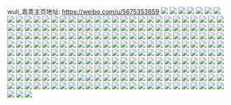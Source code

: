 wuli_乖乖主页地址: https://weibo.com/u/5675353859 
![](https://wx4.sinaimg.cn/mw2000/006c5cNtly1h9jg51zi2zj31o02801ky.jpg) 
![](https://wx4.sinaimg.cn/mw2000/006c5cNtly1h9jg50x7hcj322g2ra1ky.jpg) 
![](https://wx4.sinaimg.cn/mw2000/006c5cNtly1h9jg52qi06j31t91t9qt6.jpg) 
![](https://wx4.sinaimg.cn/mw2000/006c5cNtly1h9jg5bvn6zj30r30nm0xx.jpg) 
![](https://wx4.sinaimg.cn/mw2000/006c5cNtly1h9jg53jy6mj32bp2gmx6p.jpg) 
![](https://wx4.sinaimg.cn/mw2000/006c5cNtly1h9jg55uv8fj32c03401kz.jpg) 
![](https://wx4.sinaimg.cn/mw2000/006c5cNtly1h9jg51zbkpj30u00u07d8.jpg) 
![](https://wx4.sinaimg.cn/mw2000/006c5cNtly1h9jg54he03j32c02c07wi.jpg) 
![](https://wx4.sinaimg.cn/mw2000/006c5cNtly1h9jg59jmlfj32c0340b29.jpg) 
![](https://wx4.sinaimg.cn/mw2000/006c5cNtly1h9jg5axa2yj32c0340qv6.jpg) 
![](https://wx4.sinaimg.cn/mw2000/006c5cNtly1h9jg58oc25j33402c0hdu.jpg) 
![](https://wx4.sinaimg.cn/mw2000/006c5cNtly1h9jg5721dzj33402c0npd.jpg) 
![](https://wx4.sinaimg.cn/mw2000/006c5cNtly1h9erihv6nsj32c02c07wi.jpg) 
![](https://wx4.sinaimg.cn/mw2000/006c5cNtly1h9erieocsej32c02c04qr.jpg) 
![](https://wx4.sinaimg.cn/mw2000/006c5cNtly1h9eribpskcj30u00u0tig.jpg) 
![](https://wx4.sinaimg.cn/mw2000/006c5cNtly1h9erikhgsfj30wi0wiwm5.jpg) 
![](https://wx4.sinaimg.cn/mw2000/006c5cNtly1h9erijtndvj31x42k5hdt.jpg) 
![](https://wx4.sinaimg.cn/mw2000/006c5cNtly1h9erifuuraj32c02c01kx.jpg) 
![](https://wx4.sinaimg.cn/mw2000/006c5cNtly1h8vqhg1hyrj30u01hcwsp.jpg) 
![](https://wx4.sinaimg.cn/mw2000/006c5cNtly1h8vqgo8ttfj32c03404qp.jpg) 
![](https://wx4.sinaimg.cn/mw2000/006c5cNtly1h8vqhf3c1rj31ys2me7wi.jpg) 
![](https://wx4.sinaimg.cn/mw2000/006c5cNtly1h8vqgosir9j30fd0hrjsn.jpg) 
![](https://wx4.sinaimg.cn/mw2000/006c5cNtly1h8vqgmqcdgj32c03407wh.jpg) 
![](https://wx4.sinaimg.cn/mw2000/006c5cNtly1h8vqgl9sa1j30np0nfq4f.jpg) 
![](https://wx4.sinaimg.cn/mw2000/006c5cNtly1h8vqgytub0j30wi1yc7wh.jpg) 
![](https://wx4.sinaimg.cn/mw2000/006c5cNtly1h8vqh3hksvj320n20nkjm.jpg) 
![](https://wx4.sinaimg.cn/mw2000/006c5cNtly1h8vqh84ornj32c02c0b2c.jpg) 
![](https://wx4.sinaimg.cn/mw2000/006c5cNtly1h8vqgq4a2aj31tw1twe81.jpg) 
![](https://wx4.sinaimg.cn/mw2000/006c5cNtly1h8vqgsinuuj32c02c0u0y.jpg) 
![](https://wx4.sinaimg.cn/mw2000/006c5cNtly1h8vqh13ihjj32c02c0x6p.jpg) 
![](https://wx4.sinaimg.cn/mw2000/006c5cNtly1h860mm46ljj325r25rb2b.jpg) 
![](https://wx4.sinaimg.cn/mw2000/006c5cNtly1h860ml7pn3j320n20nkjm.jpg) 
![](https://wx4.sinaimg.cn/mw2000/006c5cNtly1h7uh0exp88j325o25oqv5.jpg) 
![](https://wx4.sinaimg.cn/mw2000/006c5cNtly1h7uh0ecxyqj32c02c0u0x.jpg) 
![](https://wx4.sinaimg.cn/mw2000/006c5cNtly1h7uh0fjj3xj32c027cx6p.jpg) 
![](https://wx4.sinaimg.cn/mw2000/006c5cNtly1h7uh0i3bpkj32c02c0u0x.jpg) 
![](https://wx4.sinaimg.cn/mw2000/006c5cNtly1h7uh0gbyqfj325m1m8u0x.jpg) 
![](https://wx4.sinaimg.cn/mw2000/006c5cNtly1h7uh0h3h1jj32c02c0hdu.jpg) 
![](https://wx4.sinaimg.cn/mw2000/006c5cNtly1h7uaf5bqtoj32c02c0npe.jpg) 
![](https://wx4.sinaimg.cn/mw2000/006c5cNtly1h7uaf69feaj32c02c0kjm.jpg) 
![](https://wx4.sinaimg.cn/mw2000/006c5cNtly1h7uaf79hdpj32c02c0b2a.jpg) 
![](https://wx4.sinaimg.cn/mw2000/006c5cNtly1h7uagd18chj32c02c04qq.jpg) 
![](https://wx4.sinaimg.cn/mw2000/006c5cNtly1h7uaf1lg26j32c02c0b2b.jpg) 
![](https://wx4.sinaimg.cn/mw2000/006c5cNtly1h7uago8oy1j32c02c0qv5.jpg) 
![](https://wx4.sinaimg.cn/mw2000/006c5cNtly1h7uaf2xmfaj30u01hcaph.jpg) 
![](https://wx4.sinaimg.cn/mw2000/006c5cNtly1h7uaf2imvjj32c02c04qq.jpg) 
![](https://wx4.sinaimg.cn/mw2000/006c5cNtly1h7uaf821yoj32c02c04qr.jpg) 
![](https://wx4.sinaimg.cn/mw2000/006c5cNtly1h7uagb5vuyj323s23shdt.jpg) 
![](https://wx4.sinaimg.cn/mw2000/006c5cNtly1h7uagbo7elj32c027cx6p.jpg) 
![](https://wx4.sinaimg.cn/mw2000/006c5cNtly1h7uagc7jsoj325o25oqv5.jpg) 
![](https://wx4.sinaimg.cn/mw2000/006c5cNtly1h7uagoz2mgj32c02c0u0x.jpg) 
![](https://wx4.sinaimg.cn/mw2000/006c5cNtly1h7pi1i096ij32c0341qv6.jpg) 
![](https://wx4.sinaimg.cn/mw2000/006c5cNtly1h7pi14iqvcj320k2orx6p.jpg) 
![](https://wx4.sinaimg.cn/mw2000/006c5cNtly1h7pgix98nij30tu13u147.jpg) 
![](https://wx4.sinaimg.cn/mw2000/006c5cNtly1h7pgixjc8zj30tu13utis.jpg) 
![](https://wx4.sinaimg.cn/mw2000/006c5cNtly1h78xodw942j30rs13dk8a.jpg) 
![](https://wx4.sinaimg.cn/mw2000/006c5cNtly1h78xod7wc3j32io1f0kjl.jpg) 
![](https://wx4.sinaimg.cn/mw2000/006c5cNtly1h78xoem5r4j30u10u1akf.jpg) 
![](https://wx4.sinaimg.cn/mw2000/006c5cNtly1h78xoe8wwoj30u00u0q3z.jpg) 
![](https://wx4.sinaimg.cn/mw2000/006c5cNtly1h78xodgdt1j30rr0rr779.jpg) 
![](https://wx4.sinaimg.cn/mw2000/006c5cNtly1h78xofkqbyj30rs1i21kx.jpg) 
![](https://wx4.sinaimg.cn/mw2000/006c5cNtly1h78xog7enjj33402c0npd.jpg) 
![](https://wx4.sinaimg.cn/mw2000/006c5cNtly1h78xokx1xuj31uz1uzb29.jpg) 
![](https://wx4.sinaimg.cn/mw2000/006c5cNtly1h78xocfh7sj31t00u07ax.jpg) 
![](https://wx4.sinaimg.cn/mw2000/006c5cNtly1h78xoez5wej30q50q5q3r.jpg) 
![](https://wx4.sinaimg.cn/mw2000/006c5cNtly1h78xojpsfqj30yi0yi3z5.jpg) 
![](https://wx4.sinaimg.cn/mw2000/006c5cNtly1h78xokaln2j32c02c01kx.jpg) 
![](https://wx4.sinaimg.cn/mw2000/006c5cNtly1h78xodmyhqj31hc0u0dt7.jpg) 
![](https://wx4.sinaimg.cn/mw2000/006c5cNtly1h78xocsljoj31o01o0npd.jpg) 
![](https://wx4.sinaimg.cn/mw2000/006c5cNtly1h78xoe2tz6j30qg0jw3zd.jpg) 
![](https://wx4.sinaimg.cn/mw2000/006c5cNtly1h78xohcr79j32c02c0jwk.jpg) 
![](https://wx4.sinaimg.cn/mw2000/006c5cNtly1h78xoj1nzkj32c033zkjn.jpg) 
![](https://wx4.sinaimg.cn/mw2000/006c5cNtly1h78xoc12umj32bc2bce82.jpg) 
![](https://wx4.sinaimg.cn/mw2000/006c5cNtly1h6x1p5tc17j32c0340e83.jpg) 
![](https://wx4.sinaimg.cn/mw2000/006c5cNtly1h6x1pymfw4j32c02c01kz.jpg) 
![](https://wx4.sinaimg.cn/mw2000/006c5cNtly1h6x1qfq2kij32c02c0b2a.jpg) 
![](https://wx4.sinaimg.cn/mw2000/006c5cNtly1h6x1qidkzbj32c02c07wi.jpg) 
![](https://wx4.sinaimg.cn/mw2000/006c5cNtly1h6x1qjq1evj31o01o07wh.jpg) 
![](https://wx4.sinaimg.cn/mw2000/006c5cNtly1h6x1otf653j32c02c0u0x.jpg) 
![](https://wx4.sinaimg.cn/mw2000/006c5cNtly1h6x1qkertoj32c02c04qp.jpg) 
![](https://wx4.sinaimg.cn/mw2000/006c5cNtly1h6x1ql9id9j32c02c0e81.jpg) 
![](https://wx4.sinaimg.cn/mw2000/006c5cNtly1h6x1qmdwznj32c03401ky.jpg) 
![](https://wx4.sinaimg.cn/mw2000/006c5cNtly1h6x1qpbev3j32c02c0b2a.jpg) 
![](https://wx4.sinaimg.cn/mw2000/006c5cNtly1h6x1qqftorj32c02c0e81.jpg) 
![](https://wx4.sinaimg.cn/mw2000/006c5cNtly1h6rbj8skk2j31000opdhn.jpg) 
![](https://wx4.sinaimg.cn/mw2000/006c5cNtly1h6rbjvie2yj30kj10in0d.jpg) 
![](https://wx4.sinaimg.cn/mw2000/006c5cNtly1h6rbkj3wpoj30tg13btoc.jpg) 
![](https://wx4.sinaimg.cn/mw2000/006c5cNtly1h6rbl4bo45j30u0140qc3.jpg) 
![](https://wx4.sinaimg.cn/mw2000/006c5cNtly1h6rbjbg63zj32c0340b2b.jpg) 
![](https://wx4.sinaimg.cn/mw2000/006c5cNtly1h6rbjln00aj32632w51l2.jpg) 
![](https://wx4.sinaimg.cn/mw2000/006c5cNtly1h6rb21pj9ej32zk28o4qt.jpg) 
![](https://wx4.sinaimg.cn/mw2000/006c5cNtly1h6rb1utf6bj325p2vlx6r.jpg) 
![](https://wx4.sinaimg.cn/mw2000/006c5cNtly1h6rb28tvfhj33402c0qv7.jpg) 
![](https://wx4.sinaimg.cn/mw2000/006c5cNtly1h6rb2f2mu5j33402c0qv8.jpg) 
![](https://wx4.sinaimg.cn/mw2000/006c5cNtly1h6rb2hl0x9j32c0340u0y.jpg) 
![](https://wx4.sinaimg.cn/mw2000/006c5cNtly1h6rb1w2xhdj32vt25vx6p.jpg) 
![](https://wx4.sinaimg.cn/mw2000/006c5cNtly1h6rb2l9amcj32c0340x6p.jpg) 
![](https://wx4.sinaimg.cn/mw2000/006c5cNtly1h6rb1ckns8j30tk1gjt9w.jpg) 
![](https://wx4.sinaimg.cn/mw2000/006c5cNtly1h6rb2jnt5jj32c02lv1ky.jpg) 
![](https://wx4.sinaimg.cn/mw2000/006c5cNtly1h6rb23ozk5j32c03407wj.jpg) 
![](https://wx4.sinaimg.cn/mw2000/006c5cNtly1h6rb2692n8j32c0340b2b.jpg) 
![](https://wx4.sinaimg.cn/mw2000/006c5cNtly1h6rb13vl0zj32c02n7b2a.jpg) 
![](https://wx4.sinaimg.cn/mw2000/006c5cNtly1h6rb10zt8dj32c03407wi.jpg) 
![](https://wx4.sinaimg.cn/mw2000/006c5cNtly1h6fb983cv0j3128128k3l.jpg) 
![](https://wx4.sinaimg.cn/mw2000/006c5cNtly1h6fb97si20j30tk1gjgvv.jpg) 
![](https://wx4.sinaimg.cn/mw2000/006c5cNtly1h69c869rs1j32yo1o0x6q.jpg) 
![](https://wx4.sinaimg.cn/mw2000/006c5cNtly1h69c7qih6uj30wi0yhq9h.jpg) 
![](https://wx4.sinaimg.cn/mw2000/006c5cNtly1h69c80ct1aj30wi1yc1kx.jpg) 
![](https://wx4.sinaimg.cn/mw2000/006c5cNtly1h5xs1q3ajzj30wi1ycx2u.jpg) 
![](https://wx4.sinaimg.cn/mw2000/006c5cNtly1h5xs1tr9x1j30u01hck5k.jpg) 
![](https://wx4.sinaimg.cn/mw2000/006c5cNtly1h5xs1u2bhlj30u00q60ve.jpg) 
![](https://wx4.sinaimg.cn/mw2000/006c5cNtly1h57u8zk079j30p718sjwr.jpg) 
![](https://wx4.sinaimg.cn/mw2000/006c5cNtly1h57u8ymth3j31sc2dshdt.jpg) 
![](https://wx4.sinaimg.cn/mw2000/006c5cNtly1h57u93zxi9j32c0340hdu.jpg) 
![](https://wx4.sinaimg.cn/mw2000/006c5cNtly1h518fjnx58j31o0280qsw.jpg) 
![](https://wx4.sinaimg.cn/mw2000/006c5cNtly1h518fvqm83j30u01hcqig.jpg) 
![](https://wx4.sinaimg.cn/mw2000/006c5cNtly1h18stt31rwj30k00zkn0y.jpg) 
![](https://wx4.sinaimg.cn/mw2000/006c5cNtly1h18stknxssj30u01hc0yx.jpg) 
![](https://wx4.sinaimg.cn/mw2000/006c5cNtly1h18stswmq4j30u01hcdnd.jpg) 
![](https://wx4.sinaimg.cn/mw2000/006c5cNtly1h18stsp1exj31hc0u0af9.jpg) 
![](https://wx4.sinaimg.cn/mw2000/006c5cNtly1h18stsh1fuj30k00zk0wf.jpg) 
![](https://wx4.sinaimg.cn/mw2000/006c5cNtly1h18sts9i7rj30m813kdm5.jpg) 
![](https://wx4.sinaimg.cn/mw2000/006c5cNtly1h18sts2dj6j3140140n74.jpg) 
![](https://wx4.sinaimg.cn/mw2000/006c5cNtly1h18stmosdhj31ag1agb29.jpg) 
![](https://wx4.sinaimg.cn/mw2000/006c5cNtly1h18stnpio3j31i41i47sx.jpg) 
![](https://wx4.sinaimg.cn/mw2000/006c5cNtly1h18stn3j62j3199199wqr.jpg) 
![](https://wx4.sinaimg.cn/mw2000/006c5cNtly1h18stp59lfj31hh1hhb29.jpg) 
![](https://wx4.sinaimg.cn/mw2000/006c5cNtly1h18stptcejj31o01o01kx.jpg) 
![](https://wx4.sinaimg.cn/mw2000/006c5cNtly1h18stqasatj31o01o0khj.jpg) 
![](https://wx4.sinaimg.cn/mw2000/006c5cNtly1h18str32xej31o0280u0x.jpg) 
![](https://wx4.sinaimg.cn/mw2000/006c5cNtly1h18strrmrgj31o02807wh.jpg) 
![](https://wx4.sinaimg.cn/mw2000/006c5cNtly1h18sttpaxwj31o01o0e81.jpg) 
![](https://wx4.sinaimg.cn/mw2000/006c5cNtly1h18studf5hj31o01o01kx.jpg) 
![](https://wx4.sinaimg.cn/mw2000/006c5cNtly1h18stuq4utj30u00u0k0p.jpg) 
![](https://wx4.sinaimg.cn/mw2000/006c5cNtgy1gjd8gkytyxj32io1oge83.jpg) 
![](https://wx4.sinaimg.cn/mw2000/006c5cNtgy1gjd8geuvrrj30rs2bce81.jpg) 
![](https://wx4.sinaimg.cn/mw2000/006c5cNtgy1gjd8gcyumtj31hu27zhdt.jpg) 
![](https://wx4.sinaimg.cn/mw2000/006c5cNtgy1gjd8ghtdprj315o36lqv7.jpg) 
![](https://wx4.sinaimg.cn/mw2000/006c5cNtgy1gjd8gouvgkj30rs1qitxh.jpg) 
![](https://wx4.sinaimg.cn/mw2000/006c5cNtgy1gjd8gmabe7j30rs15ox1j.jpg) 
![](https://wx4.sinaimg.cn/mw2000/006c5cNtgy1gjd8gr2f94j32io1f0e82.jpg) 
![](https://wx4.sinaimg.cn/mw2000/006c5cNtgy1gjd8gnfk50j30rs2921kx.jpg) 
![](https://wx4.sinaimg.cn/mw2000/006c5cNtgy1gjd8g9lc6yj31o02807wh.jpg) 
![](https://wx4.sinaimg.cn/mw2000/006c5cNtgy1gjd8gsnlgfj30rs15oe4a.jpg) 
![](https://wx4.sinaimg.cn/mw2000/006c5cNtgy1gjd8fws2fej31hc140npd.jpg) 
![](https://wx4.sinaimg.cn/mw2000/006c5cNtgy1gjd8gurv3ej31kw16me81.jpg) 
![](https://wx4.sinaimg.cn/mw2000/006c5cNtgy1gjd8h43cuej31w02iou12.jpg) 
![](https://wx4.sinaimg.cn/mw2000/006c5cNtgy1gjd8hcnjt2j32bc2bce84.jpg) 
![](https://wx4.sinaimg.cn/mw2000/006c5cNtgy1gjd8h8pchpj32io1w01l3.jpg) 
![](https://wx4.sinaimg.cn/mw2000/006c5cNtgy1gjd8hrz4c5j33342bc7wl.jpg) 
![](https://wx4.sinaimg.cn/mw2000/006c5cNtgy1gjd8hfpn16j32io1og7wl.jpg) 
![](https://wx4.sinaimg.cn/mw2000/006c5cNtgy1gjd8hm9ix5j32bc334e85.jpg) 
![](https://wx4.sinaimg.cn/mw2000/006c5cNtgy1ghdxffz2ugj30rs3jckjm.jpg) 
![](https://wx4.sinaimg.cn/mw2000/006c5cNtgy1ghdxg3yw44j34mo668he8.jpg) 
![](https://wx4.sinaimg.cn/mw2000/006c5cNtgy1ghdxfrbofej315o4moe84.jpg) 
![](https://wx4.sinaimg.cn/mw2000/006c5cNtgy1ghdxgz9fhxj33341qi1kz.jpg) 
![](https://wx4.sinaimg.cn/mw2000/006c5cNtgy1ghdxfws900j32bc2bcnpg.jpg) 
![](https://wx4.sinaimg.cn/mw2000/006c5cNtgy1ghdxgjpd3ij31qi334qv6.jpg) 
![](https://wx4.sinaimg.cn/mw2000/006c5cNtgy1ghdxftlle5j32io1w01kz.jpg) 
![](https://wx4.sinaimg.cn/mw2000/006c5cNtgy1ghdxg7681jj33342bce83.jpg) 
![](https://wx4.sinaimg.cn/mw2000/006c5cNtgy1ghdxfktriij32bc2bcu0z.jpg) 
![](https://wx4.sinaimg.cn/mw2000/006c5cNtgy1ghdxfo6sz1j32bc334x6s.jpg) 
![](https://wx4.sinaimg.cn/mw2000/006c5cNtgy1ghdxgvxcd1j31w02io1l1.jpg) 
![](https://wx4.sinaimg.cn/mw2000/006c5cNtgy1ghdxgbltrvj31w01w0e84.jpg) 
![](https://wx4.sinaimg.cn/mw2000/006c5cNtgy1ghdxgfjjelj32bc334hdx.jpg) 
![](https://wx4.sinaimg.cn/mw2000/006c5cNtgy1ghdxgh4gtlj31hc140hdt.jpg) 
![](https://wx4.sinaimg.cn/mw2000/006c5cNtgy1ghdxfhutfqj30rs5eghdu.jpg) 
![](https://wx4.sinaimg.cn/mw2000/006c5cNtgy1ghdxglhumzj32c03407wi.jpg) 
![](https://wx4.sinaimg.cn/mw2000/006c5cNtgy1ghdxgn0nlzj32c0340npd.jpg) 
![](https://wx4.sinaimg.cn/mw2000/006c5cNtgy1ghdxgoj4wlj32c0340b29.jpg) 
![](https://wx4.sinaimg.cn/mw2000/006c5cNtly1ggwojofn1uj32io1w0npg.jpg) 
![](https://wx4.sinaimg.cn/mw2000/006c5cNtly1ggwok9i855j32801o27wi.jpg) 
![](https://wx4.sinaimg.cn/mw2000/006c5cNtly1ggwojhvclxj32io1w0kjo.jpg) 
![](https://wx4.sinaimg.cn/mw2000/006c5cNtly1ggwoju7z0fj32io1w0hdv.jpg) 
![](https://wx4.sinaimg.cn/mw2000/006c5cNtly1ggwojepcyvj315oaf0x6x.jpg) 
![](https://wx4.sinaimg.cn/mw2000/006c5cNtly1ggwojkn6tej32io1w0hdw.jpg) 
![](https://wx4.sinaimg.cn/mw2000/006c5cNtly1ggwok40meoj32bc2bce85.jpg) 
![](https://wx4.sinaimg.cn/mw2000/006c5cNtly1ggwojrxkigj31w02ioqv9.jpg) 
![](https://wx4.sinaimg.cn/mw2000/006c5cNtly1ggwokg8hksj31o0280e81.jpg) 
![](https://wx4.sinaimg.cn/mw2000/006c5cNtly1ggwok69r10j31400u048o.jpg) 
![](https://wx4.sinaimg.cn/mw2000/006c5cNtly1ggwok5ukz2j31o01o04qq.jpg) 
![](https://wx4.sinaimg.cn/mw2000/006c5cNtly1ggwokehcmsj32bc2bc1l2.jpg) 
![](https://wx4.sinaimg.cn/mw2000/006c5cNtly1ggwok8bampj32bc2bcu10.jpg) 
![](https://wx4.sinaimg.cn/mw2000/006c5cNtly1ggwojxirnkj31w02iohdy.jpg) 
![](https://wx4.sinaimg.cn/mw2000/006c5cNtly1ggwokhwgg1j32bc2bcx6q.jpg) 
![](https://wx4.sinaimg.cn/mw2000/006c5cNtly1ggwokag10jj32c02c0kes.jpg) 
![](https://wx4.sinaimg.cn/mw2000/006c5cNtly1ggwok10hs8j32io1f0npe.jpg) 
![](https://wx4.sinaimg.cn/mw2000/006c5cNtly1ggwojzg48fj32bc334e83.jpg) 
![](https://wx4.sinaimg.cn/mw2000/006c5cNtly1ggf7xzurepj315o1qiqv5.jpg) 
![](https://wx4.sinaimg.cn/mw2000/006c5cNtly1ggf7y0jhmfj31hc140tyb.jpg) 
![](https://wx4.sinaimg.cn/mw2000/006c5cNtly1ggf7y6pkibj31f112ak5u.jpg) 
![](https://wx4.sinaimg.cn/mw2000/006c5cNtly1ggf7y692i6j31o01o0qsk.jpg) 
![](https://wx4.sinaimg.cn/mw2000/006c5cNtly1ggf7y5n8pgj326u26uqv7.jpg) 
![](https://wx4.sinaimg.cn/mw2000/006c5cNtly1ggf7xxtqh1j31o01o0x3k.jpg) 
![](https://wx4.sinaimg.cn/mw2000/006c5cNtly1ggf7y3of39j326a257npd.jpg) 
![](https://wx4.sinaimg.cn/mw2000/006c5cNtly1ggf7y2wlhzj32bc2bcx6r.jpg) 
![](https://wx4.sinaimg.cn/mw2000/006c5cNtly1ggf7xyujbaj31zd20ykgu.jpg) 
![](https://wx4.sinaimg.cn/mw2000/006c5cNtgy1ggaa22515wj31o01o0e81.jpg) 
![](https://wx4.sinaimg.cn/mw2000/006c5cNtgy1ggaa11lwzwj31hc140at7.jpg) 
![](https://wx4.sinaimg.cn/mw2000/006c5cNtgy1ggaa1e0zvlj33342bc1l0.jpg) 
![](https://wx4.sinaimg.cn/mw2000/006c5cNtgy1ggaa1kaufmj31o0280x6p.jpg) 
![](https://wx4.sinaimg.cn/mw2000/006c5cNtgy1ggaa1h29lsj31o02801ky.jpg) 
![](https://wx4.sinaimg.cn/mw2000/006c5cNtgy1ggaa1nrlfcj31o0280qv5.jpg) 
![](https://wx4.sinaimg.cn/mw2000/006c5cNtgy1ggaa1z957lj33342bce86.jpg) 
![](https://wx4.sinaimg.cn/mw2000/006c5cNtgy1ggaa176f3oj33342bc1l1.jpg) 
![](https://wx4.sinaimg.cn/mw2000/006c5cNtgy1ggaa3i1r5pj30m80hftc2.jpg) 
![](https://wx4.sinaimg.cn/mw2000/006c5cNtgy1g7sdrgmn5uj32c02c0e82.jpg) 
![](https://wx4.sinaimg.cn/mw2000/006c5cNtgy1g7sdrdy01nj32c02c01kx.jpg) 
![](https://wx4.sinaimg.cn/mw2000/006c5cNtgy1g7sdrp2tblj32c02c0qv5.jpg) 
![](https://wx4.sinaimg.cn/mw2000/006c5cNtgy1g7sdrk44cpj32c02c0dmz.jpg) 
![](https://wx4.sinaimg.cn/mw2000/006c5cNtgy1g7sdrc6aqej32c02c04qp.jpg) 
![](https://wx4.sinaimg.cn/mw2000/006c5cNtgy1g7sdrqjfs5j32c02c0afo.jpg) 
![](https://wx4.sinaimg.cn/mw2000/006c5cNtgy1g7sdrlvgvcj32c02c0ndf.jpg) 
![](https://wx4.sinaimg.cn/mw2000/006c5cNtgy1g7sdrimzn4j32c02c0e2b.jpg) 
![](https://wx4.sinaimg.cn/mw2000/006c5cNtgy1g7sdrnh9w9j316e1va4qp.jpg) 
![](https://wx4.sinaimg.cn/mw2000/006c5cNtly1g50zbcmoojj33402c0u0y.jpg) 
![](https://wx4.sinaimg.cn/mw2000/006c5cNtly1g50zbd9z9kj30rs15otvy.jpg) 
![](https://wx4.sinaimg.cn/mw2000/006c5cNtgy1g3rx6mbyunj30rs2bcb29.jpg) 
![](https://wx4.sinaimg.cn/mw2000/006c5cNtgy1g3rx71oby8j32bc334kjo.jpg) 
![](https://wx4.sinaimg.cn/mw2000/006c5cNtgy1g3rx76mu61j30rs1qib29.jpg) 
![](https://wx4.sinaimg.cn/mw2000/006c5cNtgy1g3rx7aasrpj31w02io4qp.jpg) 
![](https://wx4.sinaimg.cn/mw2000/006c5cNtgy1g3rx7cgyaqj3140140aq1.jpg) 
![](https://wx4.sinaimg.cn/mw2000/006c5cNtgy1g3rx86m1l8j32bc3341l0.jpg) 
![](https://wx4.sinaimg.cn/mw2000/006c5cNtgy1g3rx8ce6loj30rs1xgb29.jpg) 
![](https://wx4.sinaimg.cn/mw2000/006c5cNtgy1g3rx8k18qvj32bc33t7wi.jpg) 
![](https://wx4.sinaimg.cn/mw2000/006c5cNtgy1g3rx8ovx24j30rs334qv5.jpg) 
![](https://wx4.sinaimg.cn/mw2000/006c5cNtly1g2og7xv5dpj30rs1avawg.jpg) 
![](https://wx4.sinaimg.cn/mw2000/006c5cNtly1g2og7yyffqj30rs1xge81.jpg) 
![](https://wx4.sinaimg.cn/mw2000/006c5cNtly1g2og7x8rt7j33402c01l0.jpg) 
![](https://wx4.sinaimg.cn/mw2000/006c5cNtly1g2og7uizvmj315o15ohdt.jpg) 
![](https://wx4.sinaimg.cn/mw2000/006c5cNtly1g2og7ltsu0j315o15ox6p.jpg) 
![](https://wx4.sinaimg.cn/mw2000/006c5cNtly1g2og7rdo16j315o15oqv5.jpg) 
![](https://wx4.sinaimg.cn/mw2000/006c5cNtly1g2og7gsx1vj32c0340x6p.jpg) 
![](https://wx4.sinaimg.cn/mw2000/006c5cNtly1g2og7fk6y6j32c02c01ky.jpg) 
![](https://wx4.sinaimg.cn/mw2000/006c5cNtly1g2og7klqqbj33402c0npe.jpg) 
